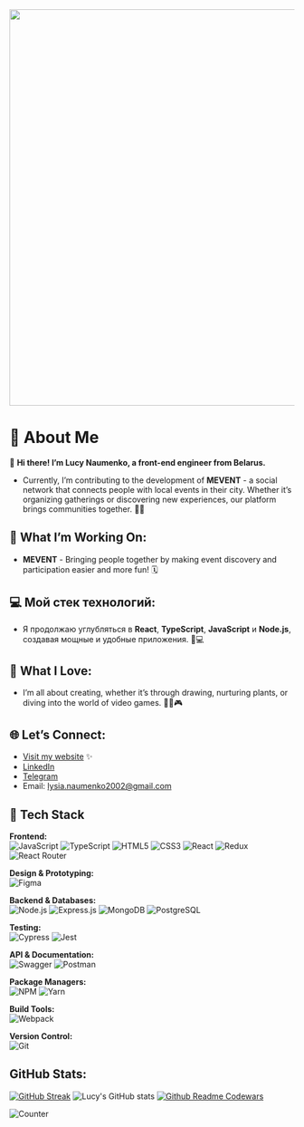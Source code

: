 <div id="mabel" align="center">
  <img src="https://24.media.tumblr.com/tumblr_m732uiXY4Z1rnf5opo1_500.gif" width="700"/>
</div>

# 🌟 About Me
👋 **Hi there! I’m Lucy Naumenko, a front-end engineer from Belarus.**  
- Currently, I’m contributing to the development of **MEVENT** - a social network that connects people with local events in their city. Whether it’s organizing gatherings or discovering new experiences, our platform brings communities together. 🎉✨

## 🚀 What I’m Working On:
- **MEVENT** - Bringing people together by making event discovery and participation easier and more fun! 🗓️

## 💻 Мой стек технологий:
- Я продолжаю углубляться в **React**, **TypeScript**, **JavaScript** и **Node.js**, создавая мощные и удобные приложения. 💪💻

## 🌈 What I Love:
-	I’m all about creating, whether it’s through drawing, nurturing plants, or diving into the world of video games. 🎨🌱🎮

## 🌐 Let’s Connect:
- [Visit my website](https://lucy2n.github.io/my-resume/) ✨
- [LinkedIn](https://www.linkedin.com/in/lucy-naumenko-805382254/) 
- [Telegram](https://t.me/lucy_naumenko)  
- Email: [lysia.naumenko2002@gmail.com](mailto:lysia.naumenko2002@gmail.com)

## 🚀 Tech Stack

**Frontend:**  
![JavaScript](https://img.shields.io/badge/-JavaScript-F7DF1E?style=for-the-badge&logo=javascript&logoColor=333333) ![TypeScript](https://img.shields.io/badge/-TypeScript-007ACC?style=for-the-badge&logo=typescript&logoColor=white) ![HTML5](https://img.shields.io/badge/-HTML5-E34F26?style=for-the-badge&logo=html5&logoColor=white) ![CSS3](https://img.shields.io/badge/-CSS3-1572B6?style=for-the-badge&logo=css3&logoColor=white) ![React](https://img.shields.io/badge/-React-20232a?style=for-the-badge&logo=react&logoColor=61DAFB) ![Redux](https://img.shields.io/badge/-Redux-764ABC?style=for-the-badge&logo=redux&logoColor=white) ![React Router](https://img.shields.io/badge/-React%20Router-CA4245?style=for-the-badge&logo=react-router&logoColor=white)

**Design & Prototyping:**  
![Figma](https://img.shields.io/badge/-Figma-F24E1E?style=for-the-badge&logo=figma&logoColor=white)

**Backend & Databases:**  
![Node.js](https://img.shields.io/badge/-Node.js-339933?style=for-the-badge&logo=nodedotjs&logoColor=white) ![Express.js](https://img.shields.io/badge/-Express-000000?style=for-the-badge&logo=express&logoColor=white) ![MongoDB](https://img.shields.io/badge/-MongoDB-47A248?style=for-the-badge&logo=mongodb&logoColor=white) ![PostgreSQL](https://img.shields.io/badge/-PostgreSQL-336791?style=for-the-badge&logo=postgresql&logoColor=white)

**Testing:**  
![Cypress](https://img.shields.io/badge/-Cypress-17202C?style=for-the-badge&logo=cypress&logoColor=white) ![Jest](https://img.shields.io/badge/-Jest-C21325?style=for-the-badge&logo=jest&logoColor=white)

**API & Documentation:**  
![Swagger](https://img.shields.io/badge/-Swagger-85EA2D?style=for-the-badge&logo=swagger&logoColor=black) ![Postman](https://img.shields.io/badge/-Postman-FF6C37?style=for-the-badge&logo=postman&logoColor=white)

**Package Managers:**  
![NPM](https://img.shields.io/badge/-NPM-CB3837?style=for-the-badge&logo=npm&logoColor=white) ![Yarn](https://img.shields.io/badge/-Yarn-2C8EBB?style=for-the-badge&logo=yarn&logoColor=white)

**Build Tools:**  
![Webpack](https://img.shields.io/badge/-Webpack-8DD6F9?style=for-the-badge&logo=webpack&logoColor=black)

**Version Control:**  
![Git](https://img.shields.io/badge/-Git-F05032?style=for-the-badge&logo=git&logoColor=white)

## GitHub Stats:

[![GitHub Streak](http://github-readme-streak-stats.herokuapp.com?user=lucy2n&theme=default&hide_border=true&border_radius=4.9&card_width=460)](https://git.io/streak-stats)
![Lucy's GitHub stats](https://github-readme-stats.vercel.app/api?username=lucy2n&show_icons=true&theme=default&card_width=460)
[![Github Readme Codewars](https://codewars-stats-ignacio-cuadra.vercel.app/?username=lucy2n)](https://github.com/ignacio-cuadra/github-readme-codewars)

![Counter](https://komarev.com/ghpvc/?username=your-github-lucy2n&color=ff69b4)
